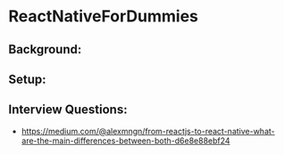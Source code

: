 # ReactNativeForDummies

## Background:



## Setup:








## Interview Questions:

- https://medium.com/@alexmngn/from-reactjs-to-react-native-what-are-the-main-differences-between-both-d6e8e88ebf24
